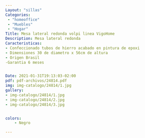 ```yaml
---
Layout: "sillas"
Categories:
 - "homeoffice"
 - "Muebles"
 - "Hogar"
Title: Mesa lateral redonda volpi linea VigoHome 
Description: Mesa lateral redonda 
Caracteristicas: 
- Confeccionado tubos de hierro acabado en pintura de epoxi 
- Dimensiones 30 de diametro x 56cm de altura
- Origen Brasil 
-Garantia 6 meses 


Date: 2021-01-31T19:13:03-02:00
pdf: pdf-archivos/24814.pdf
img: img-catalogo/24814/1.jpg
gallery: 
- img-catalogo/24814/1.jpg
- img-catalogo/24814/2.jpg
- img-catalogo/24814/3.jpg


colors:
    - Negro

---
```

